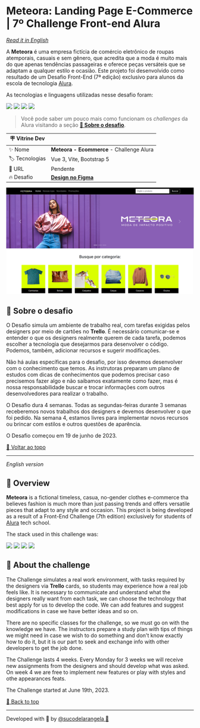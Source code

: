<div id='top'>

# Meteora: Landing Page E-Commerce | 7º Challenge Front-end Alura

</div>

_[Read it in English](#English)_

A **Meteora** é uma empresa fictícia de comércio eletrônico de roupas atemporais, casuais e sem gênero, que acredita que a moda é muito mais do que apenas tendências passageiras e oferece peças versáteis que se adaptam a qualquer estilo e ocasião. Este projeto foi desenvolvido como resultado de um Desafio Front-End (7ª edição) exclusivo para alunos da escola de tecnologia [Alura](https://www.alura.com.br).

<!-- Além do desafio em si, optei por fazer os dois temas sugeridos em vez de apenas um deles. Também optei por alimentar dinamicamente o preenchimento do ingresso com os dados fornecidos pelo usuário no formulário da página **Ingresso**. Esses dados são salvos no _localStorage_ do browser e possibilitam o redirecionamento dinâmico para a página do ingresso. Dessa forma, o usuário poderá fazer download do seu ingresso em formato PNG. -->

<!-- Como desafio adicional, fiz a conversão da aplicação de JavaScript para TypeScript. -->

As tecnologias e linguagens utilizadas nesse desafio foram:

<div>
  <img src="https://img.shields.io/badge/vue 3-1a1a1a?style=for-the-badge&logo=vue.js&logoColor=4FC08D"/>
  <img src="https://img.shields.io/badge/vite-1e1e20?style=for-the-badge&logo=vite&logoColor=646CFF"/>
  <img src="https://img.shields.io/badge/typescript-3178C6?style=for-the-badge&logo=typescript&logoColor=white">
  <img src="https://img.shields.io/badge/bootstrap 5-7952B3?style=for-the-badge&logo=bootstrap&logoColor=ffffff">
</div>

> Você pode saber um pouco mais como funcionam os _challenges_ da Alura visitando a seção [**🦾 Sobre o desafio**](#challenge).

<!-- prettier-ignore -->
| 🪧 Vitrine Dev |  |
| ------------- | - |
| ✨ Nome       | **Meteora - Ecommerce** - Challenge Alura |
| 🏷️ Tecnologias | Vue 3, Vite, Bootstrap 5 |
| 🚀 URL         | Pendente |
| 🔥 Desafio     | [**Design no Figma**](https://www.figma.com/file/0mR3RFueSiD6pP3B1VUG8U/Challenge-Front-end-%7C-Loja-Meteora-(Copy)?node-id=2386%3A2430&mode=dev) |

![](./public/ogimage.png#vitrinedev)

<div id="challenge"></div>

## 🦾 Sobre o desafio

O Desafio simula um ambiente de trabalho real, com tarefas exigidas pelos designers por meio de cartões no **Trello**. É necessário comunicar-se e entender o que os designers realmente querem de cada tarefa, podemos escolher a tecnologia que desejarmos para desenvolver o código. Podemos, também, adicionar recursos e sugerir modificações.

Não há aulas específicas para o desafio, por isso devemos desenvolver com o conhecimento que temos. As instrutoras preparam um plano de estudos com dicas de conhecimentos que podemos precisar caso precisemos fazer algo e não saibamos exatamente como fazer, mas é nossa responsabilidade buscar e trocar informações com outros desenvolvedores para realizar o trabalho.

O Desafio dura 4 semanas. Todas as segundas-feiras durante 3 semanas receberemos novos trabalhos dos designers e devemos desenvolver o que foi pedido. Na semana 4, estamos livres para implementar novos recursos ou brincar com estilos e outros questões de aparência.

O Desafio começou em 19 de junho de 2023.

<a href='#top'>🔼 Voltar ao topo</a>

---

<div id="English">

_English version_

</div>

## 🔎 Overview

**Meteora** is a fictional timeless, casua, no-gender clothes e-commerce tha believes fashion is much more than just passing trends and offers versatile pieces that adapt to any style and occasion. This project is being developed as a result of a Front-End Challenge (7th edition) exclusively for students of [Alura](https://www.alura.com.br) tech school.

<!-- Besides the challenge itself, I have chosen to develop both themes (_summer_ and _boreal_) instead of choosing only one. I have also chosen to dynamically feed the ticket's information with the data the user provides in the form on **Ingresso** page. These data are saved in the browser's _localStorage_ and allow the dynamic redirect to your ticket page, where the user can download her/his ticket.

As an additional challenge, I've converted all JavaScript to TypeScript in this application. -->

The stack used in this challenge was:

<div>
  <img src="https://img.shields.io/badge/vue 3-1a1a1a?style=for-the-badge&logo=vue.js&logoColor=4FC08D"/>
  <img src="https://img.shields.io/badge/vite-1e1e20?style=for-the-badge&logo=vite&logoColor=646CFF"/>
  <img src="https://img.shields.io/badge/typescript-3178C6?style=for-the-badge&logo=typescript&logoColor=white">
  <img src="https://img.shields.io/badge/bootstrap 5-7952B3?style=for-the-badge&logo=bootstrap&logoColor=ffffff">
</div>

## 🦾 About the challenge

The Challenge simulates a real work environment, with tasks required by the designers via **Trello** cards, so students may experience how a real job feels like. It is necessary to communicate and understand what the designers really want from each task, we can choose the technology that best apply for us to develop the code. We can add features and suggest modifications in case we have better ideas and so on.

There are no specific classes for the challenge, so we must go on with the knowledge we have. The instructors prepare a study plan with tips of things we might need in case we wish to do something and don't know exactly how to do it, but it is our part to seek and exchange info with other developers to get the job done.

The Challenge lasts 4 weeks. Every Monday for 3 weeks we will receive new assignments from the designers and should develop what was asked. On week 4 we are free to implement new features or play with styles and othe appearances feats.

The Challenge started at June 19th, 2023.

<a href='#top'>🔼 Back to top</a>

---

Developed with 🧡 by [@sucodelarangela 🍊](https://angelacaldas.vercel.app)
